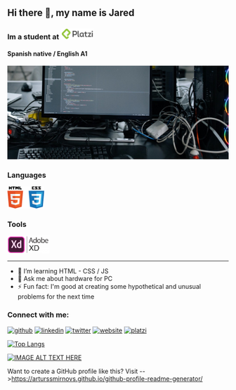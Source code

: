 ## Hi there 👋, my name is Jared
### Im a student at <img src='https://github.com/Jared-Nava/Jared-Nava/blob/master/sources/platzi%20icon.png' alt='Platzi' height='25'>
#### Spanish native / English A1

<img src='https://github.com/Jared-Nava/Jared-Nava/blob/master/sources/pexels-photo-6804613.jpeg' alt='banner'>

### Languages
<img src='https://github.com/Jared-Nava/Jared-Nava/blob/master/sources/html%20css3%20icon.png' alt='HTML5 - CSS3' height='50'>

### Tools
<img src='https://github.com/Jared-Nava/Jared-Nava/blob/master/sources/XD%20icon.png' alt='Adobe XD' height='40'>

______________________________________________
- 🌱 I’m learning HTML - CSS / JS 
- 💬 Ask me about hardware for PC 
- ⚡ Fun fact: I'm good at creating some hypothetical and unusual problems for the next time 

### Connect with me:
[<img src='https://cdn.jsdelivr.net/npm/simple-icons@3.0.1/icons/github.svg' alt='github' height='40'>](https://github.com/Jared-Nava)  [<img src='https://cdn.jsdelivr.net/npm/simple-icons@3.0.1/icons/linkedin.svg' alt='linkedin' height='40'>](https://www.linkedin.com/in/jarednava/)  [<img src='https://cdn.jsdelivr.net/npm/simple-icons@3.0.1/icons/twitter.svg' alt='twitter' height='40'>](https://twitter.com/@yare_liddell)  [<img src='https://cdn.jsdelivr.net/npm/simple-icons@3.0.1/icons/icloud.svg' alt='website' height='40'>](https://jarednava.dev)  [<img src='https://cdn.jsdelivr.net/npm/simple-icons@3.0.1/icons/platzi.svg' alt='platzi' height='40'>](https://platzi.com/@Jared.Nava/)  

[![Top Langs](https://github-readme-stats.vercel.app/api/top-langs/?username=Jared-Nava)](https://github.com/anuraghazra/github-readme-stats)

<a href="http://www.youtube.com/watch?feature=player_embedded&v=ulQikuTZ4zI
" target="_blank"><img src="http://img.youtube.com/vi/ulQikuTZ4zI/0.jpg" 
alt="IMAGE ALT TEXT HERE" width="350" height= 225/></a>

Want to create a GitHub profile like this?
Visit -->https://arturssmirnovs.github.io/github-profile-readme-generator/

<!--
**jared-nava-jared-nava** is a ✨ _special_ ✨ repository because its `README.md` (this file) appears on your GitHub profile.
Here are some ideas to get you started:
- 🔭 I’m currently working on ...
- 🌱 I’m currently learning ...
- 👯 I’m looking to collaborate on ...
- 🤔 I’m looking for help with ...
- 💬 Ask me about ...
- 📫 How to reach me: ...
- 😄 Pronouns: ...
- ⚡ Fun fact: ...
-->
